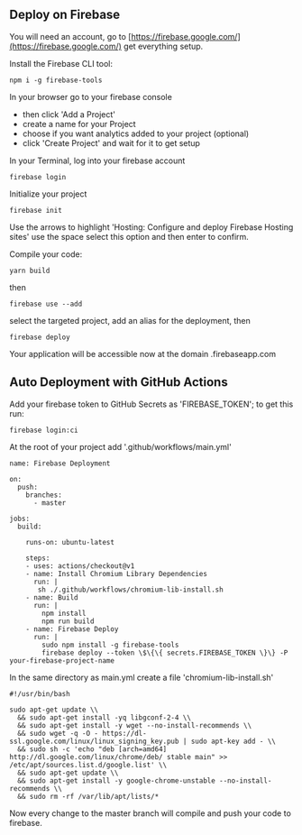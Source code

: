 ## Deploy on Firebase

You will need an account, go to [https://firebase.google.com/](https://firebase.google.com/) get everything setup.

Install the Firebase CLI tool:

```render bash
npm i -g firebase-tools
```

In your browser go to your firebase console
  - then click 'Add a Project'
  - create a name for your Project
  - choose if you want analytics added to your project (optional)
  - click 'Create Project' and wait for it to get setup

In your Terminal, log into your firebase account

```render bash
firebase login
```

Initialize your project

```render bash
firebase init
```

Use the arrows to highlight 'Hosting: Configure and deploy Firebase Hosting sites' use the space select this option and then enter to confirm.

Compile your code:

```render bash
yarn build
```

then

```render bash
firebase use --add
```

select the targeted project, add an alias for the deployment, then

 ```render bash
firebase deploy
```

Your application will be accessible now at the domain <YOUR-FIREBASE-APP>.firebaseapp.com

## Auto Deployment with GitHub Actions

Add your firebase token to GitHub Secrets as 'FIREBASE_TOKEN'; to get this run:

```render bash
firebase login:ci
```


At the root of your project add '.github/workflows/main.yml'

```render yml
name: Firebase Deployment

on:
  push:
    branches:
      - master

jobs:
  build:

    runs-on: ubuntu-latest

    steps:
    - uses: actions/checkout@v1
    - name: Install Chromium Library Dependencies
      run: |
       sh ./.github/workflows/chromium-lib-install.sh
    - name: Build
      run: |
        npm install
        npm run build
    - name: Firebase Deploy
      run: |
        sudo npm install -g firebase-tools
        firebase deploy --token \$\{\{ secrets.FIREBASE_TOKEN \}\} -P your-firebase-project-name
```

In the same directory as main.yml create a file 'chromium-lib-install.sh'

```render sh
#!/usr/bin/bash

sudo apt-get update \\
  && sudo apt-get install -yq libgconf-2-4 \\
  && sudo apt-get install -y wget --no-install-recommends \\
  && sudo wget -q -O - https://dl-ssl.google.com/linux/linux_signing_key.pub | sudo apt-key add - \\
  && sudo sh -c 'echo "deb [arch=amd64] http://dl.google.com/linux/chrome/deb/ stable main" >> /etc/apt/sources.list.d/google.list' \\
  && sudo apt-get update \\
  && sudo apt-get install -y google-chrome-unstable --no-install-recommends \\
  && sudo rm -rf /var/lib/apt/lists/*
```

Now every change to the master branch will compile and push your code to firebase.
